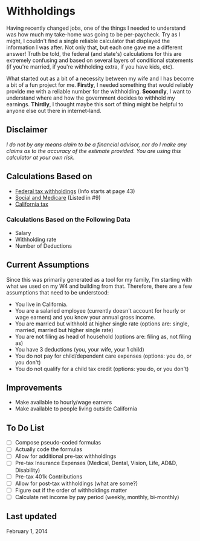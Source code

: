 Withholdings
============
Having recently changed jobs, one of the things I needed to understand was how much my take-home was going to be per-paycheck. Try as I might, I couldn't find a single reliable calculator that displayed the information I was after. Not only that, but each one gave me a different answer! Truth be told, the federal (and state's) calculations for this are extremely confusing and based on several layers of conditional statements (if you're married, if you're withholding extra, if you have kids, etc).

What started out as a bit of a necessity between my wife and I has become a bit of a fun project for me. **Firstly**, I needed something that would reliably provide me with a reliable number for the withholding. **Secondly**, I want to understand where and how the government decides to withhold my earnings. **Thirdly**, I thought maybe this sort of thing might be helpful to anyone else out there in internet-land.

## Disclaimer
*I do not by any means claim to be a financial advisor, nor do I make any claims as to the accuracy of the estimate provided. You are using this calculator at your own risk.*

## Calculations Based on
* [Federal tax withholdings](http://www.irs.gov/pub/irs-pdf/p15.pdf) (Info starts at page 43)
* [Social and Medicare](http://www.irs.gov/publications/p15/ar02.html#en_US_2014_publink1000202402)  (Listed in #9)
* [California tax](http://www.edd.ca.gov/pdf_pub_ctr/14methb.pdf)

### Calculations Based on the Following Data
* Salary
* Withholding rate
* Number of Deductions

## Current Assumptions
Since this was primarily generated as a tool for my family, I'm starting with what we used on my W4 and building from that. Therefore, there are a few assumptions that need to be understood:
* You live in California.
* You are a salaried employee (currently doesn't account for hourly or wage earners) and you know your annual gross income.
* You are married but withhold at higher single rate (options are: single, married, married but higher single rate)
* You are not filing as head of household (options are: filing as, not filing as)
* You have 3 deductions (you, your wife, your 1 child)
* You do not pay for child/dependent care expenses (options: you do, or you don't)
* You do not qualify for a child tax credit (options: you do, or you don't)


## Improvements
* Make available to hourly/wage earners
* Make available to people living outside California

## To Do List
* [ ] Compose pseudo-coded formulas
* [ ] Actually code the formulas
* [ ] Allow for additional pre-tax withholdings
* [ ] Pre-tax Insurance Expenses (Medical, Dental, Vision, Life, AD&D, Disability)
* [ ] Pre-tax 401k Contributions
* [ ] Allow for post-tax withholdings (what are some?)
* [ ] Figure out if the order of withholdings matter
* [ ] Calculate net income by pay period (weekly, monthly, bi-monthly)

## Last updated
February 1, 2014

